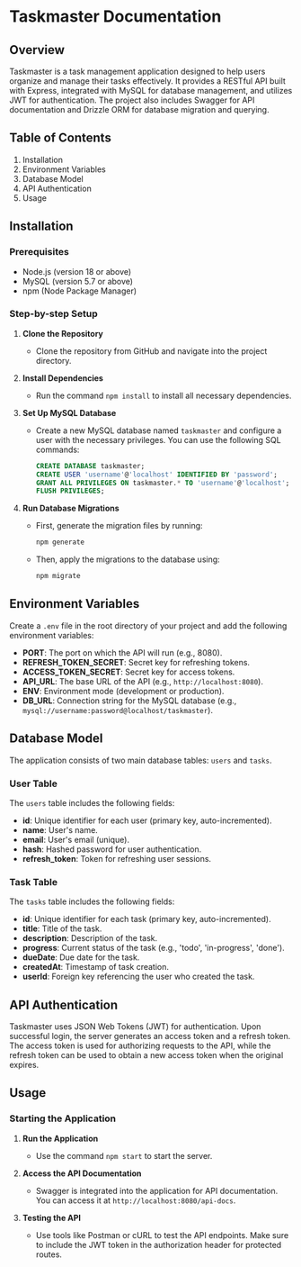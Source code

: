 # Taskmaster Documentation

## Overview

Taskmaster is a task management application designed to help users organize and manage their tasks effectively. It provides a RESTful API built with Express, integrated with MySQL for database management, and utilizes JWT for authentication. The project also includes Swagger for API documentation and Drizzle ORM for database migration and querying.

## Table of Contents

1. Installation
2. Environment Variables
3. Database Model
4. API Authentication
5. Usage

## Installation

### Prerequisites

- Node.js (version 18 or above)
- MySQL (version 5.7 or above)
- npm (Node Package Manager)

### Step-by-step Setup

1. **Clone the Repository**
   - Clone the repository from GitHub and navigate into the project directory.

2. **Install Dependencies**
   - Run the command `npm install` to install all necessary dependencies.

3. **Set Up MySQL Database**
   - Create a new MySQL database named `taskmaster` and configure a user with the necessary privileges. You can use the following SQL commands:
     ```sql
     CREATE DATABASE taskmaster;
     CREATE USER 'username'@'localhost' IDENTIFIED BY 'password';
     GRANT ALL PRIVILEGES ON taskmaster.* TO 'username'@'localhost';
     FLUSH PRIVILEGES;
     ```

4. **Run Database Migrations**
   - First, generate the migration files by running:
     ```bash
     npm generate
     ```
   - Then, apply the migrations to the database using:
     ```bash
     npm migrate
     ```

## Environment Variables

Create a `.env` file in the root directory of your project and add the following environment variables:

- **PORT**: The port on which the API will run (e.g., 8080).
- **REFRESH_TOKEN_SECRET**: Secret key for refreshing tokens.
- **ACCESS_TOKEN_SECRET**: Secret key for access tokens.
- **API_URL**: The base URL of the API (e.g., `http://localhost:8080`).
- **ENV**: Environment mode (development or production).
- **DB_URL**: Connection string for the MySQL database (e.g., `mysql://username:password@localhost/taskmaster`).

## Database Model

The application consists of two main database tables: `users` and `tasks`.

### User Table

The `users` table includes the following fields:
- **id**: Unique identifier for each user (primary key, auto-incremented).
- **name**: User's name.
- **email**: User's email (unique).
- **hash**: Hashed password for user authentication.
- **refresh_token**: Token for refreshing user sessions.

### Task Table

The `tasks` table includes the following fields:
- **id**: Unique identifier for each task (primary key, auto-incremented).
- **title**: Title of the task.
- **description**: Description of the task.
- **progress**: Current status of the task (e.g., 'todo', 'in-progress', 'done').
- **dueDate**: Due date for the task.
- **createdAt**: Timestamp of task creation.
- **userId**: Foreign key referencing the user who created the task.

## API Authentication

Taskmaster uses JSON Web Tokens (JWT) for authentication. Upon successful login, the server generates an access token and a refresh token. The access token is used for authorizing requests to the API, while the refresh token can be used to obtain a new access token when the original expires.

## Usage

### Starting the Application

1. **Run the Application**
   - Use the command `npm start` to start the server.

2. **Access the API Documentation**
   - Swagger is integrated into the application for API documentation. You can access it at `http://localhost:8080/api-docs`.

3. **Testing the API**
   - Use tools like Postman or cURL to test the API endpoints. Make sure to include the JWT token in the authorization header for protected routes.
